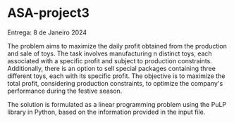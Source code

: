 # ASA-project3

Entrega: 8 de Janeiro 2024

The problem aims to maximize the daily profit obtained from the production and sale of toys. The task involves manufacturing n distinct toys, each associated with a specific profit and subject to production constraints. Additionally, there is an option to sell special packages containing three different toys, each with its specific profit. The objective is to maximize the total profit, considering production constraints, to optimize the company's performance during the festive season.

The solution is formulated as a linear programming problem using the PuLP library in Python, based on the information provided in the input file.
